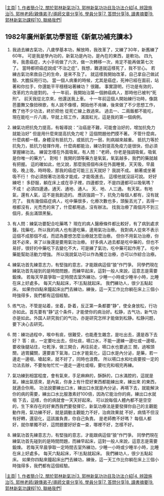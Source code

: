 |[主頁](/README.md)| [1. 作者簡介](/a10.md)|[2. 關於郭林新氣功](/a1.md)|[3. 郭林新氣功功目及功法介紹](/a2.md)|[4. 辨證施治](/a3.md)|[5. 郭林老師/親傳弟子/導師文章分享](/a5.md)|[6. 學員分享](/a6.md)|[7. 答問分享](/a7.md)|[8. 讀書摘要](/a4.md)|[9. 郭林新氣功課程](/郭林新氣功課程.md)|[10. 聯絡我們](/a9.md)|   
  
## 1982年廣州新氣功學習班《新氣功補充讀本》

1. 我過去練古氣功，八歲學基本功，解放時，我改革了，又練了30年，新舊練了60年。 可是我是學內功的，新氣功是內功，是內在的東西，是軟功。 四九年，我患癌症，大小手術做了六次，做一次轉移一次，肯定不能再做第七次了。 當時都把癌症說成“不治之症”，我想，難道就這樣死了，我不甘心。 若練古氣功來救自己的生命，是來不及了。 就這樣我開始改革，自己拿自己做試驗、大膽採用行功。 當一個人病重的時候，尤其是癌症，死神已經在面前，站著和你拉手，你還能平平穩穩站著練功？ 很難。 事實證明，行功是有效的，改革的方向是對的。 十一年前，我開始治第一個肺癌病人，那時他已被判“死刑”。 前天我從北京來，他還送我上車。 十一年前這個人開始練行功時，像跳芭蕾舞又像扭秧歌，有人說不像樣，開始他不肯練，後來做了不少思想工作，教了他不少功法，終於把他 從死亡線上救過來。 過去一、二兩飯都不能吃，現在能吃一斤八兩，早就上班工作，滿面紅光，這是我的第一個病例。

2. 練氣功把抗免力提高，有報導說：“治癌是不難，可能會治好的，增加抗免力就能治好” 但是用什麼來提高抗免力呢？ 這個問題他們摸不著。 不管什麼病，什麼病都一樣，身體沒有抵抗力，或抵抗力一弱，則病越來越重。 抵抗力等於抗免力，抵抗力發揮作用，什麼病都能治，練功對提高免疫力是很快，但必須掌握練功法。
練習怎樣在外面吸氧，有人問：“老師，你老是強調吸氧，吸氧是你唯一的藥方”。 對啦！ 我開的頭等藥方是氧氣，氧氣越多，我們的藥就越有把握。 這的確如此，他又說，那麼我搭個布床在外面睡覺，天天吸，早晨吸，晚上吸，時時吸，那我的癌症可能三五天就好？ 我說不成。 躺著或坐著吸不行！ 你必須按著功法吸才能成，才能吸進去。 這樣他就沒話可說。 好好練吧！ 
多舒服，躺在床上或在亭子裡，四邊都空，不是四邊都可以吸氧嗎？ 不成！ 必須四邊通，通天、通地、通人。 天、地、人三通。 有天氣，有地氣，還有人氣，這不是我創造的。
應該強調一下，抗免力每個人都有，沒有就完了。 我有幾個癌症病人，吃中藥很多，化療次數也多，頭髮丟光了，丟得一根都沒有，光禿禿的來了，什麼都用過，沒有辦法。 找我治療了兩個月不到三個月，長出滿頭黑髮。

3. 有人問：練氣功要配合吃藥嗎？ 現在的病人醫療條件都比較好，有了病到處求醫，找藥吃，所以我的病人也有邊吃藥，邊用氣功治療。 我對病人從來不表示這個不成那個不成，而認為要想怎麼治療就怎麼治療。 但你不用氣功治療，你就不必來，來了以後還是要用氣功治療。 好多病人過去都是吃中藥的，但也不易好，很好的中藥吃下去變化不大，可是練了氣功，吃中藥可起作用了。 吃中藥能幫助活動力增強。 所以我說氣功可以作為獨立治療，亦可以作綜合治療。

4. 練氣功首先練意志力，有堅強的意志，才能跟病這個“狼”作鬥爭。 同學們現在練氣功首先碰到的是時間問題，而練早起床，這對一般人來說，這意志是需要鍛煉。 若每天早晨爭取一定時間去室外練功，少睡一小時或少睡半小時，比睡在床上好處多。 每天六點起床，不!五點就起床。 我們練功人，很少五點起床。 如果你四點來鐘起床出門去練功，練後，這一天工作比你躺在床上三個小時強得多，我們都有這個經驗。

5. 练气功，不管是站着，坐着，卧着，反正第一条都要“静”，使全身放松，行功亦如此。首先要有“静”这个条件，才能使你的病治好。松静，古气功，新气功亦是如此。外国人研究我们的气功，亦是研究怎样才能做到松静。松静问题，要下决心去研究。

6. 問：練功過程中，喉中有痰，很難受，也能產生雜念，是吐出去，還是吞下去好？
答：痰，一定要吐出去，但吐痰，嚥口水，不能一邊練一邊吐或一邊咽，要收後腿站住，吐乾淨，做三開合，再往前走，嚥口水也要過三 關，過喉頭關，過胃臟關，還要直下氣海，口水才能氣化，這口水是內分泌，是藥，若一邊走一邊咽，嗆起來，就不好了，同時也浪費。 所以嚥口水和吐痰要按一定的功法去辦，不要匆匆忙忙一邊走一邊吐或咽，要吐完和咽完再練。

7. 氣功練到相當程度，會有氣來，手足麻麻的，酥酥的，口水滿腔的，這就是氣，練出氣感來，是內氣，你身上有什麼好東西都能練出來，練出來 的東西，就適合你用。 功法說要練出口水，練出口水就是內分泌，再嚥下去，就能解決你的病的需要，練出口水比服激素好100倍，因為它能治你的病，練出口水就咽 下去，這樣，你的病就會一天天好起來。 可以說每個人體內都不是空空的，生下來存在的好東西我們要發揮它，新氣功療法是要發揮你自己的主觀能動作用，氣功練不好，就是調動主觀能力不好，治病效果就 不好，病情不但沒有好轉，還惡化，這該誰負責，你自己負責。 是老師教不好嗎？ 每個人都好，就你單獨不好，這問題要好好查一查，哪裡不好，怎樣不好。

8. 練氣功首先練意志力，有堅強的意志，才能跟病這個“狼”作鬥爭。 同學們現在練氣功首先碰到的是時間問題，而練早起床，這對一般人來說，這意志是需要鍛煉。 若每天早晨爭取一定時間去室外練功，少睡一小時或少睡半小時，比睡在床上好處多。 每天六點起床，不!五點就起床。 我們練功人，很少五點起床。 如果你四點來鐘起床出門去練功，練後，這一天工作比你躺在床上三個小時強得多，我們都有這個經驗。

|[主頁](/README.md)| [1. 作者簡介](/a10.md)|[2. 關於郭林新氣功](/a1.md)|[3. 郭林新氣功功目及功法介紹](/a2.md)|[4. 辨證施治](/a3.md)|[5. 郭林老師/親傳弟子/導師文章分享](/a5.md)|[6. 學員分享](/a6.md)|[7. 答問分享](/a7.md)|[8. 讀書摘要](/a4.md)|[9. 郭林新氣功課程](/郭林新氣功課程.md)|[10. 聯絡我們](/a9.md)|
